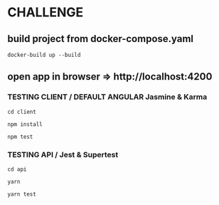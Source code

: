 # CHALLENGE  

## build project from docker-compose.yaml 
```
docker-build up --build
```  
## open app in browser => http://localhost:4200


### TESTING CLIENT / DEFAULT ANGULAR Jasmine & Karma

```
cd client
```
```
npm install
```
```
npm test
```

### TESTING API / Jest & Supertest
```
cd api
```
```
yarn
```
```
yarn test
```
